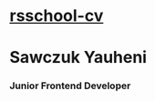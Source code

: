 # [rsschool-cv](https://github.com/Baltarus98/rsschool-cv)

# Sawczuk Yauheni

### Junior Frontend Developer

